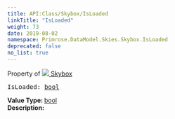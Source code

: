 ```yaml
---
title: API:Class/Skybox/IsLoaded
linkTitle: "IsLoaded"
weight: 73
date: 2019-08-02
namespace: Primrose.DataModel.Skies.Skybox.IsLoaded
deprecated: false
no_list: true
---
```

Property of <a href="/docs/api-reference/Class/Skybox"><img src="/icons/silk/sky.png"/>&nbsp;Skybox</a>
<pre class="method-declaration">
IsLoaded: <a class="type" href="/docs/api-reference/System/Primitives#boolean">bool</a></pre>
<b>Value Type: </b>
<a class="type" href="/docs/api-reference/System/Primitives#boolean">bool</a>
<br/>
<b>Description: </b>